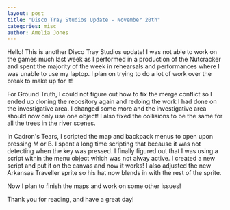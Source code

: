```yaml
---
layout: post
title: "Disco Tray Studios Update - November 20th"
categories: misc
author: Amelia Jones
---
```


Hello! This is another Disco Tray Studios update!
I was not able to work on the games much last week as I performed in a production of the Nutcracker and spent the majority of the week in rehearsals and performances where I was unable to use my laptop. I plan on trying to do a lot of work over the break to make up for it!

For Ground Truth, I could not figure out how to fix the merge conflict so I ended up cloning the repository again and redoing the work I had done on the investigative area. I changed some more and the investigative area should now only use one object! I also fixed the collisions to be the same for all the trees in the river scenes.

In Cadron's Tears, I scripted the map and backpack menus to open upon pressing M or B. I spent a long time scripting that because it was not detecting when the key was pressed. I finally figured out that I was using a script within the menu object which was not alway active. I created a new script and put it on the canvas and now it works!
I also adjusted the new Arkansas Traveller sprite so his hat now blends in with the rest of the sprite. 

Now I plan to finish the maps and work on some other issues!

Thank you for reading, and have a great day!
